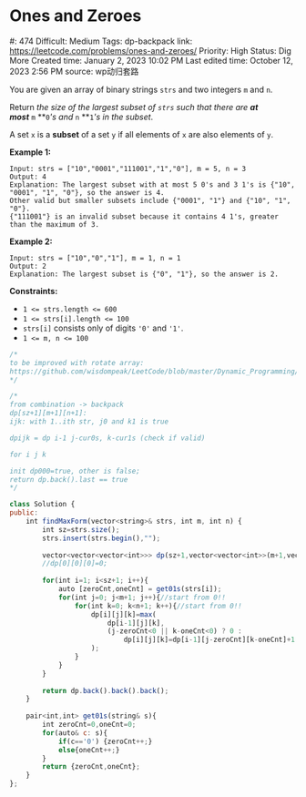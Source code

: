 # Ones and Zeroes

#: 474
Difficult: Medium
Tags: dp-backpack
link: https://leetcode.com/problems/ones-and-zeroes/
Priority: High
Status: Dig More
Created time: January 2, 2023 10:02 PM
Last edited time: October 12, 2023 2:56 PM
source: wp动归套路

You are given an array of binary strings `strs` and two integers `m` and `n`.

Return *the size of the largest subset of `strs` such that there are **at most*** `m` **`0`*'s and* `n` **`1`*'s in the subset*.

A set `x` is a **subset** of a set `y` if all elements of `x` are also elements of `y`.

**Example 1:**

```
Input: strs = ["10","0001","111001","1","0"], m = 5, n = 3
Output: 4
Explanation: The largest subset with at most 5 0's and 3 1's is {"10", "0001", "1", "0"}, so the answer is 4.
Other valid but smaller subsets include {"0001", "1"} and {"10", "1", "0"}.
{"111001"} is an invalid subset because it contains 4 1's, greater than the maximum of 3.

```

**Example 2:**

```
Input: strs = ["10","0","1"], m = 1, n = 1
Output: 2
Explanation: The largest subset is {"0", "1"}, so the answer is 2.

```

**Constraints:**

- `1 <= strs.length <= 600`
- `1 <= strs[i].length <= 100`
- `strs[i]` consists only of digits `'0'` and `'1'`.
- `1 <= m, n <= 100`

```jsx
/*
to be improved with rotate array:
https://github.com/wisdompeak/LeetCode/blob/master/Dynamic_Programming/474.Ones-and-Zeroes/474.Ones-and-Zeroes.cpp
*/

/*
from combination -> backpack
dp[sz+1][m+1][n+1]: 
ijk: with 1..ith str, j0 and k1 is true

dpijk = dp i-1 j-cur0s, k-cur1s (check if valid)

for i j k

init dp000=true, other is false;
return dp.back().last == true
*/

class Solution {
public:
    int findMaxForm(vector<string>& strs, int m, int n) {
        int sz=strs.size();
        strs.insert(strs.begin(),"");
        
        vector<vector<vector<int>>> dp(sz+1,vector<vector<int>>(m+1,vector<int>(n+1,0)));
        //dp[0][0][0]=0;
        
        for(int i=1; i<sz+1; i++){
            auto [zeroCnt,oneCnt] = get01s(strs[i]);
            for(int j=0; j<m+1; j++){//start from 0!!
                for(int k=0; k<n+1; k++){//start from 0!!
                    dp[i][j][k]=max(
                        dp[i-1][j][k],
                        (j-zeroCnt<0 || k-oneCnt<0) ? 0 :  
                            dp[i][j][k]=dp[i-1][j-zeroCnt][k-oneCnt]+1
                    );
                }
            }
        }
        
        return dp.back().back().back();
    }
    
    pair<int,int> get01s(string& s){
        int zeroCnt=0,oneCnt=0;
        for(auto& c: s){
            if(c=='0') {zeroCnt++;}
            else{oneCnt++;}
        }
        return {zeroCnt,oneCnt};
    }
};
```
